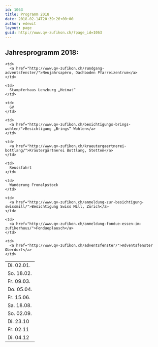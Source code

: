 ```yaml
---
id: 1063
title: Programm 2018
date: 2018-02-14T20:39:26+00:00
author: edewit
layout: page
guid: http://www.qv-zufikon.ch/?page_id=1063
---
```

## Jahresprogramm 2018:

<table>
  <tr>
    <td>
      Di. 02.01.
    </td>
    
    <td>
      <a href="http://www.qv-zufikon.ch/rundgang-adventsfenster/">Neujahrsapéro, Dachboden Pfarreizentrum</a>
    </td>
  </tr>
  
  <tr>
    <td>
      So. 18.02.
    </td>
    
    <td>
      Stampferhaus Lenzburg „Heimat“
    </td>
  </tr>
  
  <tr>
    <td>
      Fr. 09.03.
    </td>
    
    <td>
      GV
    </td>
  </tr>
  
  <tr>
    <td>
      Do. 05.04.
    </td>
    
    <td>
      <a href="http://www.qv-zufikon.ch/besichtigungs-brings-wohlen/">Besichtigung „Brings“ Wohlen</a>
    </td>
  </tr>
  
  <tr>
    <td>
      Fr. 15.06.
    </td>
    
    <td>
      <a href="http://www.qv-zufikon.ch/kraeutergaertnerei-bottlang/">Kräutergärtnerei Bottlang, Stetten</a>
    </td>
  </tr>
  
  <tr>
    <td>
      Sa. 18.08.
    </td>
    
    <td>
      Reussfahrt
    </td>
  </tr>
  
  <tr>
    <td>
      So. 02.09.
    </td>
    
    <td>
      Wanderung Fronalpstock
    </td>
  </tr>
  
  <tr>
    <td>
      Di. 23.10
    </td>
    
    <td>
      <a href="http://www.qv-zufikon.ch/anmeldung-zur-besichtigung-swissmill/">Besichtigung Swiss Mill, Zürich</a>
    </td>
  </tr>
  
  <tr>
    <td>
      Fr. 02.11
    </td>
    
    <td>
      <a href="http://www.qv-zufikon.ch/anmeldung-fondue-essen-im-zufikerhuus/">Fondueplausch</a>
    </td>
  </tr>
  
  <tr>
    <td>
      Di. 04.12
    </td>
    
    <td>
      <a href="http://www.qv-zufikon.ch/adventsfenster/">Adventsfenster Oberdorf</a>
    </td>
  </tr>
</table>